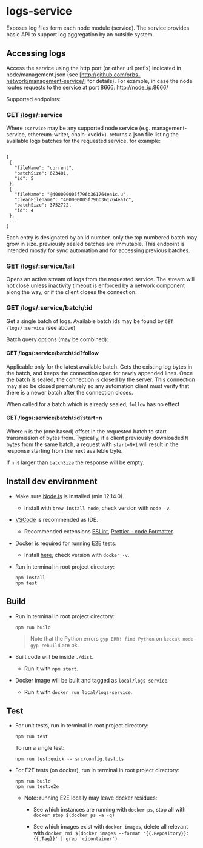 # logs-service 

Exposes log files form each node module (service).
The service provides basic API to support log aggregation by an outside system.

## Accessing logs

Access the service using the http port (or other url prefix) indicated in node/management.json (see [http://github.com/orbs-network/management-service/]
 for details). 
 For example, in case the node routes requests to the service at port 8666:
 http://node_ip:8666/
 
 Supported endpoints:
### GET /logs/:service
Where `:service` may be any supported node service (e.g. management-service, ethereum-writer, chain-\<vcid\>).
returns a json file listing the available logs batches for the requested service. for example:
 ```

[
  {
    "fileName": "current",
    "batchSize": 623401,
    "id": 5
  },
  {
    "fileName": "@400000005f796b361764ea1c.u",
    "cleanFilename": "400000005f796b361764ea1c",
    "batchSize": 3752722,
    "id": 4
  },
  ...
]
 ```
Each entry is designated by an id number. only the top numbered batch may grow in size. previously sealed batches are immutable.
This endpoint is intended mostly for sync automation and for accessing previous batches.

### GET /logs/:service/tail
Opens an active stream of logs from the requested service. The stream will not close unless inactivity timeout is enforced by a network component along the way, or if the client closes the connection. 

### GET /logs/:service/batch/:id
Get a single batch of logs. Available batch ids may be found by `GET /logs/:service` (see above)

Batch query options (may be combined):
#### GET /logs/:service/batch/:id?follow
Applicable only for the latest available batch. Gets the existing log bytes in the batch, and keeps the connection open for newly appended lines. Once the batch is sealed, the connection is closed by the server. This connection may also be closed prematurely so any automation client must verify that there is a newer batch after the connection closes.

When called for a batch which is already sealed, `follow` has no effect

#### GET /logs/:service/batch/:id?start=n
Where `n` is the (one based) offset in the requested batch to start transmission of bytes from. Typically, if a client previously downloaded `N` bytes from the same batch, a request with `start=N+1` will result in the response starting from the next availeble byte.


If `n` is larger than `batchSize` the response will be empty. 


## Install dev environment

* Make sure [Node.js](https://nodejs.org/) is installed (min 12.14.0).

  * Install with `brew install node`, check version with `node -v`.

* [VSCode](https://code.visualstudio.com/) is recommended as IDE.

  * Recommended extensions [ESLint](https://marketplace.visualstudio.com/items?itemName=dbaeumer.vscode-eslint), [Prettier - code Formatter](https://marketplace.visualstudio.com/items?itemName=esbenp.prettier-vscode).

* [Docker](https://www.docker.com/) is required for running E2E tests.

  * Install [here](https://docs.docker.com/install/), check version with `docker -v`.

* Run in terminal in root project directory:

  ```
  npm install
  npm test
  ```

## Build

* Run in terminal in root project directory:

  ```
  npm run build
  ```

  > Note that the Python errors `gyp ERR! find Python` on `keccak node-gyp rebuild` are ok.

* Built code will be inside `./dist`.

  * Run it with `npm start`.

* Docker image will be built and tagged as `local/logs-service`.

  * Run it with `docker run local/logs-service`.

## Test

* For unit tests, run in terminal in root project directory:

  ```
  npm run test
  ```

  To run a single test:

  ```
  npm run test:quick -- src/config.test.ts
  ```

* For E2E tests (on docker), run in terminal in root project directory:

  ```
  npm run build
  npm run test:e2e
  ```

  * Note: running E2E locally may leave docker residues:

    * See which instances are running with `docker ps`, stop all with `docker stop $(docker ps -a -q)`

    * See which images exist with `docker images`, delete all relevant with `docker rmi $(docker images --format '{{.Repository}}:{{.Tag}}' | grep 'cicontainer')`
